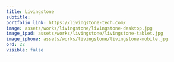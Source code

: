 ```yaml
---
title: Livingstone
subtitle:
portfolio_link: https://livingstone-tech.com/
image: assets/works/livingstone/livingstone-desktop.jpg
image_ipad: assets/works/livingstone/livingstone-tablet.jpg
image_iphone: assets/works/livingstone/livingstone-mobile.jpg
ord: 22
visible: false
---
```


